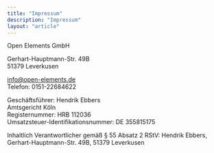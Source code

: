 ```yaml
---
title: "Impressum"
description: "Impressum"
layout: "article"
---
```

Open Elements GmbH</br>

Gerhart-Hauptmann-Str. 49B</br>
51379 Leverkusen</br>

info@open-elements.de</br>
Telefon: 0151-22684622</br>

Geschäftsführer: Hendrik Ebbers</br>
Amtsgericht Köln</br>
Registernummer: HRB 112036</br>
Umsatzsteuer-Identifikationsnummer: DE 355815175</br>

Inhaltlich Verantwortlicher gemäß § 55 Absatz 2 RStV: Hendrik Ebbers, Gerhart-Hauptmann-Str. 49B, 51379 Leverkusen
